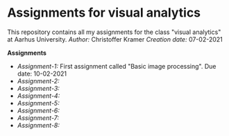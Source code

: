 # Assignments for visual analytics
This repository contains all my assignments for the class "visual analytics" at Aarhus University.
_Author:_ Christoffer Kramer
_Creation date:_ 07-02-2021

__Assignments__

- *Assignment-1:* First assignment called "Basic image processing". Due date: 10-02-2021
- *Assignment-2:* 
- *Assignment-3:*
- *Assignment-4:*
- *Assignment-5:*
- *Assignment-6:*
- *Assignment-7:*
- *Assignment-8:*

